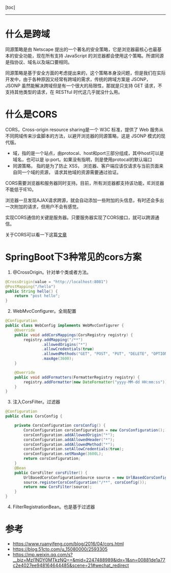 [toc]

---

# 什么是跨域
同源策略是由 Netscape 提出的一个著名的安全策略，它是浏览器最核心也最基本的安全功能，现在所有支持 JavaScript 的浏览器都会使用这个策略。所谓同源是指协议、域名以及端口要相同。

同源策略是基于安全方面的考虑提出来的，这个策略本身没问题，但是我们在实际开发中，由于各种原因又经常有跨域的需求，传统的跨域方案是 JSONP，JSONP 虽然能解决跨域但是有一个很大的局限性，那就是只支持 GET 请求，不支持其他类型的请求，在 RESTful 时代这几乎就没什么用。

# 什么是CORS
CORS，Cross-origin resource sharing是一个 W3C 标准，提供了 Web 服务从不同网域传来沙盒脚本的方法，以避开浏览器的同源策略，这是 JSONP 模式的现代版。
- 域，指的是一个站点，由protocal、host和port三部分组成，其中host可以是域名，也可以是 ip:port。如果没有指明，则是使用protocal的默认端口
- 同源策略， 指的是为了防止 XSS， 浏览器、客户端应该仅请求与当前页面来自同一个域的资源， 请求其他域的资源需要通过验证。



 CORS需要浏览器和服务器同时支持。目前，所有浏览器都支持该功能，IE浏览器不能低于IE10。 

 浏览器一旦发现AJAX请求跨源，就会自动添加一些附加的头信息，有时还会多出一次附加的请求，但用户不会有感觉。 

 实现CORS通信的关键是服务器。只要服务器实现了CORS接口，就可以跨源通信。 



关于CORS可以看一下这篇[文章](https://www.ruanyifeng.com/blog/2016/04/cors.html)



# SpringBoot下3种常见的cors方案
1. @CrossOrigin。针对单个类或者方法。
```java
@CrossOrigin(value = "http://localhost:8081")
@PostMapping("/hello")
public String hello() {
    return "post hello";
}
```



2. WebMvcConfigurer。全局配置

```java 
@Configuration
public class WebConfig implements WebMvcConfigurer {
    @Override
    public void addCorsMappings(CorsRegistry registry) {
        registry.addMapping("/**")
                .allowedOrigins("*")
                .allowCredentials(true)
                .allowedMethods("GET", "POST", "PUT", "DELETE", "OPTIONS")
                .maxAge(3600);
    }

    @Override
    public void addFormatters(FormatterRegistry registry) {
        registry.addFormatter(new DateFormatter("yyyy-MM-dd HH:mm:ss"));
    }
}
```
3. 注入CorsFilter。过滤器

```java
@Configuration
public class CorsConfig {

    private CorsConfiguration corsConfig() {
        CorsConfiguration corsConfiguration = new CorsConfiguration();
        corsConfiguration.addAllowedOrigin("*");
        corsConfiguration.addAllowedHeader("*");
        corsConfiguration.addAllowedMethod("*");
        corsConfiguration.setAllowCredentials(true);
        corsConfiguration.setMaxAge(3600L);
        return corsConfiguration;
    }
    @Bean
    public CorsFilter corsFilter() {
        UrlBasedCorsConfigurationSource source = new UrlBasedCorsConfigurationSource();
        source.registerCorsConfiguration("/**", corsConfig());
        return new CorsFilter(source);
    }
}
```

4. FilterRegistrationBean。也是基于过滤器

# 参考

- https://www.ruanyifeng.com/blog/2016/04/cors.html
- https://blog.51cto.com/u_15080000/2593305
- https://mp.weixin.qq.com/s?__biz=MzI1NDY0MTkzNQ==&mid=2247488989&idx=1&sn=00881de1a77c2e4027ee948164644485&scene=21#wechat_redirect



